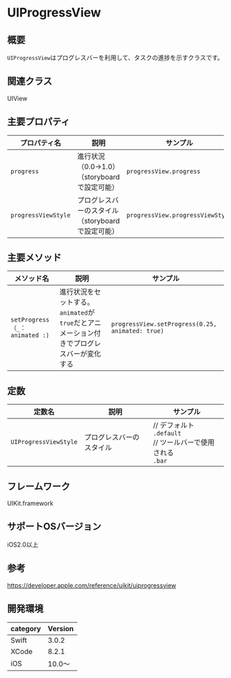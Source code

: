 # UIProgressView

## 概要
`UIProgressView`はプログレスバーを利用して、タスクの進捗を示すクラスです。

## 関連クラス
UIView

## 主要プロパティ

|プロパティ名|説明|サンプル|
|---|---|---|
| `progress` | 進行状況（0.0->1.0）（storyboardで設定可能） | `progressView.progress` |
| `progressViewStyle` | プログレスバーのスタイル（storyboardで設定可能）| `progressView.progressViewStyle` |


## 主要メソッド

|メソッド名|説明|サンプル|
|---|---|---|
|`setProgress（_：animated :)` | 進行状況をセットする。`animated`が`true`だとアニメーション付きでプログレスバーが変化する| `progressView.setProgress(0.25, animated: true)` |

## 定数

|定数名|説明|サンプル|
|---|---|---|
|`UIProgressViewStyle` |プログレスバーのスタイル |// デフォルト <br> `.default` <br> // ツールバーで使用される <br> `.bar`| 

## フレームワーク
UIKit.framework

## サポートOSバージョン
iOS2.0以上

## 参考
https://developer.apple.com/reference/uikit/uiprogressview

## 開発環境
|category | Version|
|---|---|
| Swift | 3.0.2 |
| XCode | 8.2.1 |
| iOS | 10.0〜 |

